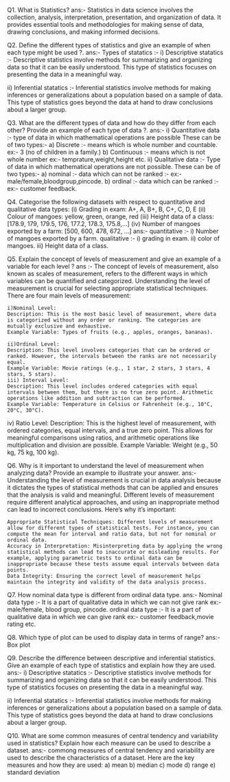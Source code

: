 Q1. What is Statistics?
ans:- 
    Statistics in data science involves the collection, analysis, interpretation, presentation, and organization of data.
    It provides essential tools and methodologies for making sense of data, drawing conclusions, and making informed decisions.

Q2. Define the different types of statistics and give an example of when each type might be used ?.
ans:- Types of statatics :-
  i) Descriptive statatics :- 
     Descriptive statistics involve methods for summarizing and organizing data so that it can be easily understood.
     This type of statistics focuses on presenting the data in a meaningful way.

  ii) Inferential statatics :- 
    Inferential statistics involve methods for making inferences or generalizations about a population based on a sample of data.
    This type of statistics goes beyond the data at hand to draw conclusions about a larger group.

Q3. What are the different types of data and how do they differ from each other? Provide an example of
    each type of data ?.
ans:- 
   i) Quantitative data  :- type of data in which mathematical operations are possible
      These can be of two types:-
      a) Discrete :- means which is whole number and countable. ex:- 3 (no of children in a family.)
      b) Continuous :- means which is not whole number ex:- temprature,weight,height etc.
   ii) Qualitative data :- Type of data in which mathematical operations are not possible.
      These can be of two types:-
      a) nominal :- data which can not be ranked :- ex:- male/female,bloodgroup,pincode.
      b) ordinal :- data which can be ranked :- ex:- customer feedback.
    
Q4. Categorise the following datasets with respect to quantitative and qualitative data types:
(i) Grading in exam: A+, A, B+, B, C+, C, D, E
(ii) Colour of mangoes: yellow, green, orange, red
(iii) Height data of a class: [178.9, 179, 179.5, 176, 177.2, 178.3, 175.8,...]
(iv) Number of mangoes exported by a farm: [500, 600, 478, 672, ...]
ans:- 
    quantitative :-
    i) Number of mangoes exported by a farm.
    qualitative :-
    i) grading in exam.
    ii) color of mangoes.
    iii) Height data of a class.

Q5. Explain the concept of levels of measurement and give an example of a variable for each level ?
ans :- 
    The concept of levels of measurement, also known as scales of measurement, refers to the different ways in which variables can be quantified and categorized. Understanding the level of measurement is crucial for selecting appropriate statistical techniques. There are four main levels of measurement:

    i)Nominal Level:
    Description: This is the most basic level of measurement, where data is categorized without any order or ranking. The categories are mutually exclusive and exhaustive.
    Example Variable: Types of fruits (e.g., apples, oranges, bananas).

    ii)Ordinal Level:
    Description: This level involves categories that can be ordered or ranked. However, the intervals between the ranks are not necessarily equal.
    Example Variable: Movie ratings (e.g., 1 star, 2 stars, 3 stars, 4 stars, 5 stars).
    iii) Interval Level:
    Description: This level includes ordered categories with equal intervals between them, but there is no true zero point. Arithmetic operations like addition and subtraction can be performed.
    Example Variable: Temperature in Celsius or Fahrenheit (e.g., 10°C, 20°C, 30°C).

   iv) Ratio Level:
    Description: This is the highest level of measurement, with ordered categories, equal intervals, and a true zero point. This allows for meaningful comparisons using ratios, and arithmetic operations like multiplication and division are possible.
    Example Variable: Weight (e.g., 50 kg, 75 kg, 100 kg).

Q6. Why is it important to understand the level of measurement when analyzing data? Provide an
    example to illustrate your answer.
ans:- 
    Understanding the level of measurement is crucial in data analysis because it dictates the types of statistical methods that can be applied and ensures that the analysis is valid and meaningful. Different levels of measurement require different analytical approaches, and using an inappropriate method can lead to incorrect conclusions. Here’s why it’s important:

    Appropriate Statistical Techniques: Different levels of measurement allow for different types of statistical tests. For instance, you can compute the mean for interval and ratio data, but not for nominal or ordinal data.
    Accuracy in Interpretation: Misinterpreting data by applying the wrong statistical methods can lead to inaccurate or misleading results. For example, applying parametric tests to ordinal data can be inappropriate because these tests assume equal intervals between data points.
    Data Integrity: Ensuring the correct level of measurement helps maintain the integrity and validity of the data analysis process.

Q7. How nominal data type is different from ordinal data type.
ans:- Nominal data type :- It is a part of qualitative data in which we can not give rank ex:- male/female, blood group, pincode.
      ordinal data type :- It is a part of qualitative data in which we can give rank ex:- customer feedback,movie rating etc.
    
Q8. Which type of plot can be used to display data in terms of range?
ans:- Box plot

Q9. Describe the difference between descriptive and inferential statistics. Give an example of each
    type of statistics and explain how they are used.
ans:- 
 i) Descriptive statatics :- 
     Descriptive statistics involve methods for summarizing and organizing data so that it can be easily understood.
     This type of statistics focuses on presenting the data in a meaningful way.

  ii) Inferential statatics :- 
    Inferential statistics involve methods for making inferences or generalizations about a population based on a sample of data.
    This type of statistics goes beyond the data at hand to draw conclusions about a larger group.

Q10. What are some common measures of central tendency and variability used in statistics? Explain
     how each measure can be used to describe a dataset.
ans:- commong measures of central tendency and variability are used to describe the characteristics of a dataset.
      Here are the key measures and how they are used:
      a) mean
      b) median
      c) mode
      d) range 
      e) standard deviation
    

